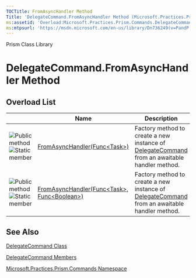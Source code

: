 ```yaml
---
TOCTitle: FromAsyncHandler Method
Title: 'DelegateCommand.FromAsyncHandler Method (Microsoft.Practices.Prism.Commands)'
ms:assetid: 'Overload:Microsoft.Practices.Prism.Commands.DelegateCommand.FromAsyncHandler'
ms:mtpsurl: 'https://msdn.microsoft.com/en-us/library/Dn736249(v=PandP.50)'
---
```


Prism Class Library

# DelegateCommand.FromAsyncHandler Method

## Overload List

<table>
<colgroup>
<col width="33%" />
<col width="33%" />
<col width="33%" />
</colgroup>
<thead>
<tr class="header">
<th> </th>
<th>Name</th>
<th>Description</th>
</tr>
</thead>
<tbody>
<tr class="odd">
<td><img src="https://msdn.microsoft.com/en-us/Dn736249.pubmethod(en-us,PandP.50).gif" title="Public method" /><img src="https://msdn.microsoft.com/en-us/Dn736249.static(en-us,PandP.50).gif" title="Static member" /></td>
<td><a href="https://msdn.microsoft.com/en-us/library/dn736189(v=pandp.50)">	FromAsyncHandler(Func&lt;Task&gt;)</a></td>
<td><div class="summary">
Factory method to create a new instance of <a href="https://msdn.microsoft.com/en-us/library/microsoft.practices.prism.commands.delegatecommand(v=pandp.50)">DelegateCommand</a> from an awaitable handler method.
</div></td>
</tr>
<tr class="even">
<td><img src="https://msdn.microsoft.com/en-us/Dn736249.pubmethod(en-us,PandP.50).gif" title="Public method" /><img src="https://msdn.microsoft.com/en-us/Dn736249.static(en-us,PandP.50).gif" title="Static member" /></td>
<td><a href="https://msdn.microsoft.com/en-us/library/dn736304(v=pandp.50)">	FromAsyncHandler(Func&lt;Task&gt;, Func&lt;Boolean&gt;)</a></td>
<td><div class="summary">
Factory method to create a new instance of <a href="https://msdn.microsoft.com/en-us/library/microsoft.practices.prism.commands.delegatecommand(v=pandp.50)">DelegateCommand</a> from an awaitable handler method.
</div></td>
</tr>
</tbody>
</table>

## See Also

[DelegateCommand Class](https://msdn.microsoft.com/en-us/library/microsoft.practices.prism.commands.delegatecommand(v=pandp.50))

[DelegateCommand Members](https://msdn.microsoft.com/en-us/library/microsoft.practices.prism.commands.delegatecommand_members(v=pandp.50))

[Microsoft.Practices.Prism.Commands Namespace](https://msdn.microsoft.com/en-us/library/microsoft.practices.prism.commands(v=pandp.50))
